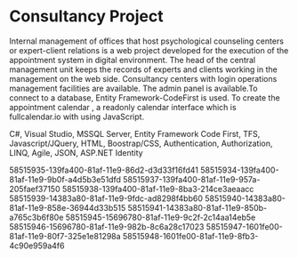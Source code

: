 # Consultancy Project
Internal management of offices that host psychological counseling centers or expert-client relations
is a web project developed for the execution of the appointment system in digital environment.
The head of the central management unit keeps the records of experts and clients working in the
management on the web side. Consultancy centers with login operations management
facilities are available. The admin panel is available.To connect to a database, Entity Framework-CodeFirst is used. To create the appointment calendar , a readonly calendar interface which is fullcalendar.io with using JavaScript.

C#, Visual Studio, MSSQL Server, Entity Framework Code First, TFS,
Javascript/JQuery, HTML, Boostrap/CSS, Authentication, Authorization, LINQ, Agile, JSON, ASP.NET Identity

58515935-139fa400-81af-11e9-86d2-d3d33f16fd41 58515934-139fa400-81af-11e9-9b0f-a4d5b3e51dfd 58515937-139fa400-81af-11e9-957a-205faef37150 58515938-139fa400-81af-11e9-8ba3-214ce3aeaacc 58515939-14383a80-81af-11e9-9fdc-ad8298f4bb60 58515940-14383a80-81af-11e9-858e-36944d33b515 58515941-14383a80-81af-11e9-850b-a765c3b6f80e 58515945-15696780-81af-11e9-9c2f-2c14aa14eb5e 58515946-15696780-81af-11e9-982b-8c6a28c17023 58515947-1601fe00-81af-11e9-80f7-325e1e81298a 58515948-1601fe00-81af-11e9-8fb3-4c90e959a4f6
